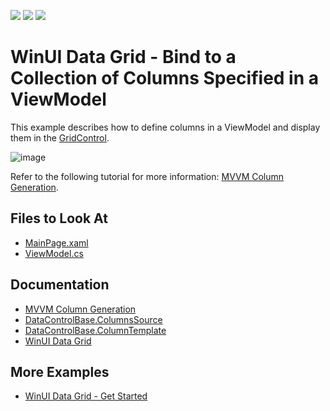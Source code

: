 <!-- default badges list -->
![](https://img.shields.io/endpoint?url=https://codecentral.devexpress.com/api/v1/VersionRange/485354690/22.1.3%2B)
[![](https://img.shields.io/badge/Open_in_DevExpress_Support_Center-FF7200?style=flat-square&logo=DevExpress&logoColor=white)](https://supportcenter.devexpress.com/ticket/details/T1084596)
[![](https://img.shields.io/badge/📖_How_to_use_DevExpress_Examples-e9f6fc?style=flat-square)](https://docs.devexpress.com/GeneralInformation/403183)
<!-- default badges end -->
# WinUI Data Grid - Bind to a Collection of Columns Specified in a ViewModel

This example describes how to define columns in a ViewModel and display them in the [GridControl](http://docs.devexpress.com/WinUI/DevExpress.WinUI.Grid.GridControl).

![image](https://user-images.githubusercontent.com/65009440/165086151-246904b7-7ad7-48f7-9102-52fcf75888ea.png)

Refer to the following tutorial for more information: [MVVM Column Generation](http://docs.devexpress.com/WinUI/403856/controls/data-grid/grid-columns/mvvm-columns?v=22.1).

## Files to Look At

- [MainPage.xaml](./CS/GridMVVMColumns/GridMVVMColumns/MainPage.xaml)
- [ViewModel.cs](./CS/GridMVVMColumns/GridMVVMColumns/ViewModel.cs)

## Documentation

- [MVVM Column Generation](http://docs.devexpress.com/WinUI/403856/controls/data-grid/grid-columns/mvvm-columns?v=22.1)
- [DataControlBase.ColumnsSource](http://docs.devexpress.com/WinUI/DevExpress.WinUI.Grid.DataControlBase.ColumnsSource?v=22.1)
- [DataControlBase.ColumnTemplate](http://docs.devexpress.com/WinUI/DevExpress.WinUI.Grid.DataControlBase.ColumnTemplate?v=22.1)
- [WinUI Data Grid](http://docs.devexpress.com/WinUI/102040/controls/data-grid)

## More Examples

- [WinUI Data Grid - Get Started](https://github.com/DevExpress-Examples/winui-grid-get-started)
